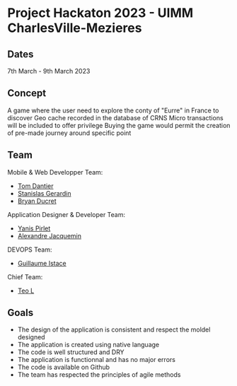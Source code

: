 # Project Hackaton 2023 - UIMM CharlesVille-Mezieres

## Dates

7th March - 9th March 2023

## Concept

A game where the user need to explore the conty of "Eurre" in France to discover Geo cache recorded in the database of CRNS 
Micro transactions will be included to offer privilege
Buying the game would permit the creation of pre-made journey around specific point

## Team

Mobile & Web Developper Team:

- [Tom Dantier](https://github.com/Tomfrom08 "Tom Dantier")
- [Stanislas Gerardin](https://github.com/Irvine99 "Stanislas Gerardin")
- [Bryan Ducret](https://github.com/Sirlauvel "Bryan Ducret")

Application Designer & Developer Team:

- [Yanis Pirlet](https://github.com/Erasedon "Yanis Pirlet")
- [Alexandre Jacquemin](https://github.com/Alexandre123a "Alexandre Jacquemin")

DEVOPS Team:

- [Guillaume Istace](https://github.com/guillaume-istace "Guillaume Istace")

Chief Team:

- [Teo L](https://github.com/Alphonce-D "Teo L")

## Goals

- The design of the application is consistent and respect the moldel designed
- The application is created using native language
- The code is well structured and DRY
- The application is functionnal and has no major errors
- The code is available on Github
- The team has respected the principles of agile methods
